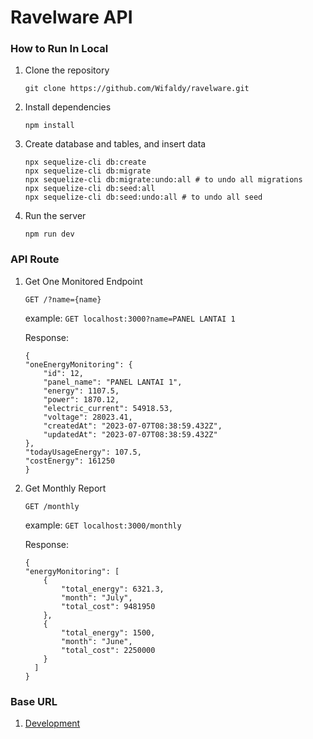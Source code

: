 # Ravelware API

### How to Run In Local

1. Clone the repository
    ```
    git clone https://github.com/Wifaldy/ravelware.git
    ```
2. Install dependencies
    ```
    npm install
    ```
3. Create database and tables, and insert data
    ```
    npx sequelize-cli db:create
    npx sequelize-cli db:migrate
    npx sequelize-cli db:migrate:undo:all # to undo all migrations
    npx sequelize-cli db:seed:all
    npx sequelize-cli db:seed:undo:all # to undo all seed
    ```
4. Run the server
    ```
    npm run dev
    ```

### API Route

1. Get One Monitored Endpoint
    ```
    GET /?name={name}
    ```
    
    example: `GET localhost:3000?name=PANEL LANTAI 1`

    Response:
    ```
    {
    "oneEnergyMonitoring": {
        "id": 12,
        "panel_name": "PANEL LANTAI 1",
        "energy": 1107.5,
        "power": 1870.12,
        "electric_current": 54918.53,
        "voltage": 28023.41,
        "createdAt": "2023-07-07T08:38:59.432Z",
        "updatedAt": "2023-07-07T08:38:59.432Z"
    },
    "todayUsageEnergy": 107.5,
    "costEnergy": 161250
    }
    ```

2. Get Monthly Report
    ```
    GET /monthly
    ```
    
    example: `GET localhost:3000/monthly`

    Response:
    ```
    {
    "energyMonitoring": [
        {
            "total_energy": 6321.3,
            "month": "July",
            "total_cost": 9481950
        },
        {
            "total_energy": 1500,
            "month": "June",
            "total_cost": 2250000
        }
      ]
    }
    ```


### Base URL

1. [Development](https://localhost:3000)
